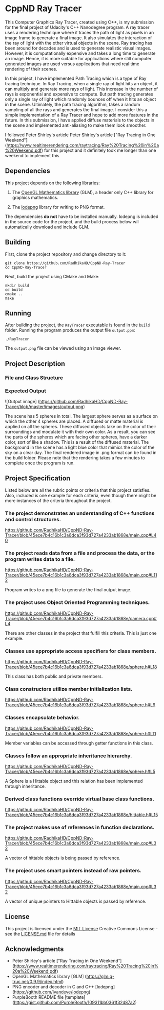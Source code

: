 # CppND Ray Tracer

This Computer Graphics Ray Tracer, created using C++, is my submission for the final project of Udacity's C++ Nanodegree program. 
A ray tracer uses a rendering technique where it traces the path of light as pixels in an image frame to generate a final image. It also simulates the 
interaction of the ray of light with the other virtual objects in the scene. Ray tracing has been around for decades and is used to generate realistic visual 
images. However, it is computationally expensive and takes a long time to generate an image. Hence, it is more suitable for applications where still 
computer generated images are used versus applications that need real time rendering of their scenes. 

In this project, I have implemented Path Tracing which is a type of Ray tracing technique. In Ray Tracing, when a single ray of light hits an object, it can 
multiply and generate more rays of light. This increase in the number of rays is exponential and expensive to compute. But path tracing generates only a 
single ray of light which randomly bounces off when it hits an object in the scene. Ultimately, the path tracing algorithm, takes a random sampling of all 
the rays and generates the final image. I consider this a simple implementation of a Ray Tracer and hope to add more features in the future. 
In this submission, I have applied diffuse materials to the objects in the scene and implemented anti-aliasing to make them look smoother. 

I followed Peter Shirley's article Peter Shirley's 
article ["Ray Tracing in One Weekend"] (https://www.realtimerendering.com/raytracing/Ray%20Tracing%20in%20a%20Weekend.pdf) 
for this project and it definitely took me longer than one weekend to implement this.

## Dependencies

This project depends on the following libraries:

1. The [OpenGL Mathematics library](https://glm.g-truc.net/0.9.9/index.html) (GLM),
a header only C++ library for graphics mathematics.

2. The [lodepng](https://github.com/lvandeve/lodepng) library for writing to
PNG format.

The dependencies **do not** have to be installed manually. lodepng is included
in the source code for the project, and the build process below will automatically
download and include GLM.

## Building

First, clone the project repository and change directory to it:

```
git clone https://github.com/RadhikaHD/CppND-Ray-Tracer
cd CppND-Ray-Tracer
```

Next, build the project using CMake and Make:

```
mkdir build
cd build
cmake ..
make
```

## Running

After building the project, the `RayTracer` executable is found in the `build` folder.
Running the program produces the output file `output.ppm`:

```
./RayTracer
```

The `output.png` file can be viewed using an image viewer.

## Project Description

### File and Class Structure

### Expected Output

![Output image] (https://github.com/RadhikaHD/CppND-Ray-Tracer/blob/master/images/output.png)

The scene has 5 spheres in total. The largest sphere serves as a surface on which the other 4 spheres are placed. A diffused or matte material 
is applied on all the spheres. These diffused objects take on the color of their surroundings and modulate it with their own color. As a result, you can 
see the parts of the spheres which are facing other spheres, have a darker color, sort of like a shadow. This is a result of the diffused material. 
The background in the scene has a light blue color that mimics the color of the sky on a clear day.
The final rendered image in .png format can be found in the build folder. Please note that the rendering takes a few minutes to complete once the program is run.

## Project Specification

Listed below are all the rubric points or criteria that this project satisfies. Also, included is one example for each criteria, even though 
there might be more instances of the criteria throughout the project.

### The project demonstrates an understanding of C++ functions and control structures.

https://github.com/RadhikaHD/CppND-Ray-Tracer/blob/45ece7b4c16b1c3a6dca3f93d727a4233ab1868e/main.cpp#L40

### The project reads data from a file and process the data, or the program writes data to a file.

https://github.com/RadhikaHD/CppND-Ray-Tracer/blob/45ece7b4c16b1c3a6dca3f93d727a4233ab1868e/main.cpp#L112

Program writes to a png file to generate the final output image.

### The project uses Object Oriented Programming techniques.

https://github.com/RadhikaHD/CppND-Ray-Tracer/blob/45ece7b4c16b1c3a6dca3f93d727a4233ab1868e/camera.cpp#L4

There are other classes in the project that fulfill this criteria. This is just one example.

### Classes use appropriate access specifiers for class members.

https://github.com/RadhikaHD/CppND-Ray-Tracer/blob/45ece7b4c16b1c3a6dca3f93d727a4233ab1868e/sphere.h#L18

This class has both public and private members.

### Class constructors utilize member initialization lists.

https://github.com/RadhikaHD/CppND-Ray-Tracer/blob/45ece7b4c16b1c3a6dca3f93d727a4233ab1868e/sphere.h#L9

### Classes encapsulate behavior.

https://github.com/RadhikaHD/CppND-Ray-Tracer/blob/45ece7b4c16b1c3a6dca3f93d727a4233ab1868e/sphere.h#L11

Member variables can be accessed through getter functions in this class.

### Classes follow an appropriate inheritance hierarchy.

https://github.com/RadhikaHD/CppND-Ray-Tracer/blob/45ece7b4c16b1c3a6dca3f93d727a4233ab1868e/sphere.h#L5

A Sphere is a Hittable object and this relation has been implemented through inheritance.

### Derived class functions override virtual base class functions.

https://github.com/RadhikaHD/CppND-Ray-Tracer/blob/45ece7b4c16b1c3a6dca3f93d727a4233ab1868e/hittable.h#L15

### The project makes use of references in function declarations.

https://github.com/RadhikaHD/CppND-Ray-Tracer/blob/45ece7b4c16b1c3a6dca3f93d727a4233ab1868e/main.cpp#L32

A vector of hittable objects is being passed by reference.

### The project uses smart pointers instead of raw pointers.

https://github.com/RadhikaHD/CppND-Ray-Tracer/blob/45ece7b4c16b1c3a6dca3f93d727a4233ab1868e/main.cpp#L32

A vector of unique pointers to Hittable objects is passed by reference.

## License 

This project is licensed under the [MIT License](LICENSE.md) Creative Commons License - see the [LICENSE.md](LICENSE.md) file for details

## Acknowledgments

* Peter Shirley's article ["Ray Tracing in One Weekend"] (https://www.realtimerendering.com/raytracing/Ray%20Tracing%20in%20a%20Weekend.pdf)
* OpenGL Mathematics library [GLM] (https://glm.g-truc.net/0.9.9/index.html)
* PNG encoder and decoder in C and C++ [lodepng] (https://github.com/lvandeve/lodepng)
* PurpleBooth README file [template] (https://gist.github.com/PurpleBooth/109311bb0361f32d87a2)
